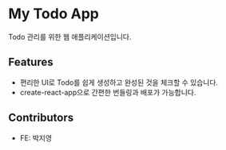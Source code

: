 # My Todo App

Todo 관리를 위한 웹 애플리케이션입니다.

## Features

- 편리한 UI로 Todo를 쉽게 생성하고 완성된 것을 체크할 수 있습니다.
- create-react-app으로 간편한 번들링과 배포가 가능합니다.

## Contributors

- FE: 박지영
